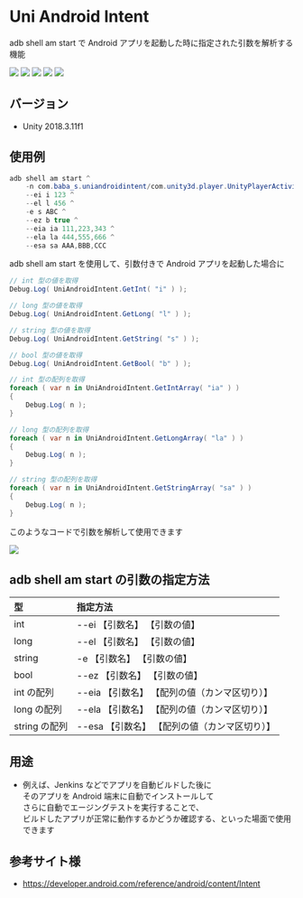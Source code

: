 # Uni Android Intent

adb shell am start で Android アプリを起動した時に指定された引数を解析する機能

[![](https://img.shields.io/github/release/baba-s/uni-android-intent.svg?label=latest%20version)](https://github.com/baba-s/uni-android-intent/releases)
[![](https://img.shields.io/github/release-date/baba-s/uni-android-intent.svg)](https://github.com/baba-s/uni-android-intent/releases)
![](https://img.shields.io/badge/Unity-2018.3%2B-red.svg)
![](https://img.shields.io/badge/.NET-4.x-orange.svg)
[![](https://img.shields.io/github/license/baba-s/uni-android-intent.svg)](https://github.com/baba-s/uni-android-intent/blob/master/LICENSE)

## バージョン

- Unity 2018.3.11f1

## 使用例

```cs
adb shell am start ^
    -n com.baba_s.uniandroidintent/com.unity3d.player.UnityPlayerActivity ^
    --ei i 123 ^
    --el l 456 ^
    -e s ABC ^
    --ez b true ^
    --eia ia 111,223,343 ^
    --ela la 444,555,666 ^
    --esa sa AAA,BBB,CCC
```

adb shell am start を使用して、引数付きで Android アプリを起動した場合に  

```cs
// int 型の値を取得
Debug.Log( UniAndroidIntent.GetInt( "i" ) );

// long 型の値を取得
Debug.Log( UniAndroidIntent.GetLong( "l" ) );

// string 型の値を取得
Debug.Log( UniAndroidIntent.GetString( "s" ) );

// bool 型の値を取得
Debug.Log( UniAndroidIntent.GetBool( "b" ) );

// int 型の配列を取得
foreach ( var n in UniAndroidIntent.GetIntArray( "ia" ) )
{
    Debug.Log( n );
}

// long 型の配列を取得
foreach ( var n in UniAndroidIntent.GetLongArray( "la" ) )
{
    Debug.Log( n );
}

// string 型の配列を取得
foreach ( var n in UniAndroidIntent.GetStringArray( "sa" ) )
{
    Debug.Log( n );
}
```

このようなコードで引数を解析して使用できます  

![](https://cdn-ak.f.st-hatena.com/images/fotolife/b/baba_s/20190502/20190502180332.png)

## adb shell am start の引数の指定方法

|型|指定方法|
|:--|:--|
|int|--ei 【引数名】 【引数の値】|
|long|--el 【引数名】 【引数の値】|
|string|-e 【引数名】 【引数の値】|
|bool|--ez 【引数名】 【引数の値】|
|int の配列|--eia 【引数名】 【配列の値（カンマ区切り）】|
|long の配列|--ela 【引数名】 【配列の値（カンマ区切り）】|
|string の配列|--esa 【引数名】 【配列の値（カンマ区切り）】|]

## 用途

- 例えば、Jenkins などでアプリを自動ビルドした後に  
そのアプリを Android 端末に自動でインストールして  
さらに自動でエージングテストを実行することで、  
ビルドしたアプリが正常に動作するかどうか確認する、といった場面で使用できます  

## 参考サイト様

- https://developer.android.com/reference/android/content/Intent  